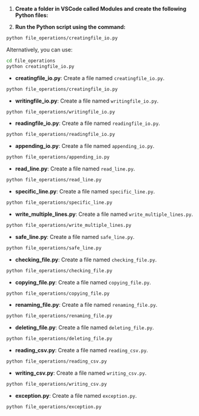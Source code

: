 
1. **Create a folder in VSCode called Modules and create the following Python files:**


2. **Run the Python script using the command:**

```bash
python file_operations/creatingfile_io.py
```

Alternatively, you can use:
```bash
cd file_operations
python creatingfile_io.py
```


- **creatingfile_io.py**: Create a file named `creatingfile_io.py`.
```bash
python file_operations/creatingfile_io.py
```


- **writingfile_io.py**: Create a file named `writingfile_io.py`.
```bash
python file_operations/writingfile_io.py
```


- **readingfile_io.py**: Create a file named `readingfile_io.py`.
```bash
python file_operations/readingfile_io.py
```


- **appending_io.py**: Create a file named `appending_io.py`.
```bash
python file_operations/appending_io.py
```


- **read_line.py**: Create a file named `read_line.py`.
```bash
python file_operations/read_line.py
```


- **specific_line.py**: Create a file named `specific_line.py`.
```bash
python file_operations/specific_line.py
```


- **write_multiple_lines.py**: Create a file named `write_multiple_lines.py`.
```bash
python file_operations/write_multiple_lines.py
```


- **safe_line.py**: Create a file named `safe_line.py`.
```bash
python file_operations/safe_line.py
```


- **checking_file.py**: Create a file named `checking_file.py`.
```bash
python file_operations/checking_file.py
```


- **copying_file.py**: Create a file named `copying_file.py`.
```bash
python file_operations/copying_file.py
```


- **renaming_file.py**: Create a file named `renaming_file.py`.
```bash
python file_operations/renaming_file.py
```


- **deleting_file.py**: Create a file named `deleting_file.py`.
```bash
python file_operations/deleting_file.py
```


- **reading_csv.py**: Create a file named `reading_csv.py`.
```bash
python file_operations/reading_csv.py
```


- **writing_csv.py**: Create a file named `writing_csv.py`.
```bash
python file_operations/writing_csv.py
```


- **exception.py**: Create a file named `exception.py`.
```bash
python file_operations/exception.py
``` 
